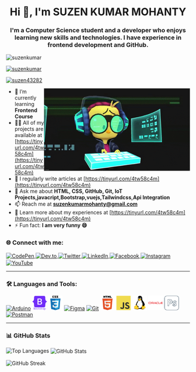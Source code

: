 <h1 align="center">Hi 👋, I'm SUZEN KUMAR MOHANTY</h1>
<h3 align="center">I'm a Computer Science student and a developer who enjoys learning new skills and technologies. I have experience in frontend development and GitHub.</h3>



<p align="left">
  <img src="https://komarev.com/ghpvc/?username=suzenkumar&label=Profile%20views&color=0e75b6&style=flat" alt="suzenkumar" />
</p>

<p align="left">
  <a href="https://github.com/ryo-ma/github-profile-trophy">
    <img src="https://github-profile-trophy.vercel.app/?username=suzenkumar" alt="suzenkumar" />
  </a>
</p>

<p align="left">
  <a href="https://twitter.com/suzen43282" target="blank">
    <img src="https://img.shields.io/twitter/follow/suzen43282?logo=twitter&style=for-the-badge" alt="suzen43282" />
  </a>
</p>
<img align="right" alt="coding" width="400" src="https://raw.githubusercontent.com/n0xgg04/n0xgg04/main/0a10af70-6cbf-46df-9071-0ff586a3b1d6.gif" />

- 🌱 I’m currently learning **Frontend Course**
- 👨‍💻 All of my projects are available at [https://tinyurl.com/4tw58c4m](https://tinyurl.com/4tw58c4m)
- 📝 I regularly write articles at [https://tinyurl.com/4tw58c4m](https://tinyurl.com/4tw58c4m)
- 💬 Ask me about **HTML, CSS, GitHub, Git, IoT Projects,javacript,Bootstrap,vuejs,Tailwindcss,Api Integration**
- 📫 Reach me at **suzenkumarmohanty@gmail.com**
- 📄 Learn more about my experiences at [https://tinyurl.com/4tw58c4m](https://tinyurl.com/4tw58c4m)
- ⚡ Fun fact: **I am very funny 😄**





### 🌐 Connect with me:
<p align="left">
  <a href="https://codepen.io/suzen-kumar-mohanty" target="blank">
    <img align="center" src="https://raw.githubusercontent.com/rahuldkjain/github-profile-readme-generator/master/src/images/icons/Social/codepen.svg" alt="CodePen" height="30" width="40" />
  </a>
  <a href="https://tinyurl.com/4tw58c4m" target="blank">
    <img align="center" src="https://raw.githubusercontent.com/rahuldkjain/github-profile-readme-generator/master/src/images/icons/Social/devto.svg" alt="Dev.to" height="30" width="40" />
  </a>
  <a href="https://twitter.com/suzen43282" target="blank">
    <img align="center" src="https://raw.githubusercontent.com/rahuldkjain/github-profile-readme-generator/master/src/images/icons/Social/twitter.svg" alt="Twitter" height="30" width="40" />
  </a>
  <a href="https://www.linkedin.com/in/er-suzen-kumar-mohanty-4064b824a/" target="blank">
    <img align="center" src="https://raw.githubusercontent.com/rahuldkjain/github-profile-readme-generator/master/src/images/icons/Social/linked-in-alt.svg" alt="LinkedIn" height="30" width="40" />
  </a>
  <a href="https://www.facebook.com/share/16rmstekgl/" target="blank">
    <img align="center" src="https://raw.githubusercontent.com/rahuldkjain/github-profile-readme-generator/master/src/images/icons/Social/facebook.svg" alt="Facebook" height="30" width="40" />
  </a>
  <a href="https://instagram.com/suzen_mohanty_world" target="blank">
    <img align="center" src="https://raw.githubusercontent.com/rahuldkjain/github-profile-readme-generator/master/src/images/icons/Social/instagram.svg" alt="Instagram" height="30" width="40" />
  </a>
  <a href="https://www.youtube.com/@skmpgroup" target="blank">
    <img align="center" src="https://raw.githubusercontent.com/rahuldkjain/github-profile-readme-generator/master/src/images/icons/Social/youtube.svg" alt="YouTube" height="30" width="40" />
  </a>
</p>

---

### 🛠️ Languages and Tools:
<p align="left">
  <a href="https://www.arduino.cc/" target="_blank"><img src="https://cdn.worldvectorlogo.com/logos/arduino-1.svg" alt="Arduino" width="40" height="40"/></a>
  <a href="https://getbootstrap.com" target="_blank"><img src="https://raw.githubusercontent.com/devicons/devicon/master/icons/bootstrap/bootstrap-plain-wordmark.svg" alt="Bootstrap" width="40" height="40"/></a>
  <a href="https://www.w3schools.com/css/" target="_blank"><img src="https://raw.githubusercontent.com/devicons/devicon/master/icons/css3/css3-original-wordmark.svg" alt="CSS3" width="40" height="40"/></a>
  <a href="https://www.figma.com/" target="_blank"><img src="https://www.vectorlogo.zone/logos/figma/figma-icon.svg" alt="Figma" width="40" height="40"/></a>
  <a href="https://git-scm.com/" target="_blank"><img src="https://www.vectorlogo.zone/logos/git-scm/git-scm-icon.svg" alt="Git" width="40" height="40"/></a>
  <a href="https://www.w3.org/html/" target="_blank"><img src="https://raw.githubusercontent.com/devicons/devicon/master/icons/html5/html5-original-wordmark.svg" alt="HTML5" width="40" height="40"/></a>
  <a href="https://developer.mozilla.org/en-US/docs/Web/JavaScript" target="_blank"><img src="https://raw.githubusercontent.com/devicons/devicon/master/icons/javascript/javascript-original.svg" alt="JavaScript" width="40" height="40"/></a>
  <a href="https://www.linux.org/" target="_blank"><img src="https://raw.githubusercontent.com/devicons/devicon/master/icons/linux/linux-original.svg" alt="Linux" width="40" height="40"/></a>
  <a href="https://www.oracle.com/" target="_blank"><img src="https://raw.githubusercontent.com/devicons/devicon/master/icons/oracle/oracle-original.svg" alt="Oracle" width="40" height="40"/></a>
  <a href="https://www.photoshop.com/en" target="_blank"><img src="https://raw.githubusercontent.com/devicons/devicon/master/icons/photoshop/photoshop-line.svg" alt="Photoshop" width="40" height="40"/></a>
  <a href="https://postman.com" target="_blank"><img src="https://www.vectorlogo.zone/logos/getpostman/getpostman-icon.svg" alt="Postman" width="40" height="40"/></a>
 
</p>

---

### 📊 GitHub Stats

<p><img align="left" src="https://github-readme-stats.vercel.app/api/top-langs?username=suzenkumar&show_icons=true&locale=en&layout=compact" alt="Top Languages" /></p>

<p>&nbsp;<img align="center" src="https://github-readme-stats.vercel.app/api?username=suzenkumar&show_icons=true&locale=en" alt="GitHub Stats" /></p>

<p><img align="center" src="https://github-readme-streak-stats.herokuapp.com/?user=suzenkumar&" alt="GitHub Streak" /></p>
